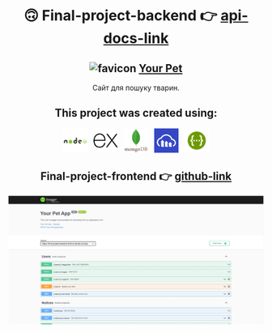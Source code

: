 <h1 align="center">🙃 Final-project-backend 👉 <a href="https://final-project-backend-4o0r.onrender.com/api-docs/#/" target="_blank" rel="noreferrer">api-docs-link</a></h1>

<h2 align="center"><img src="/tmp/favicon.ico" alt="favicon"> <a href="https://khailoandrey.github.io/final-project-frontend/" target="_blank" rel="noreferrer">Your Pet</a></h2>
<p align="center">Сайт для пошуку тварин.</p>

<h2 align="center">This project was created using:</h2>

<div align="center">
<a href="https://nodejs.org/ru" target="_blank" rel="noreferrer"><img src="/tmp/nodejs_original.png" alt="nodejs" width="48"></a> &nbsp;
<a href="http://expressjs.com/en" target="_blank" rel="noreferrer"><img src="/tmp/expressjs-logo.png" alt="expressjs" width="48"></a> &nbsp;
<a href="https://www.mongodb.com/" target="_blank" rel="noreferrer"><img src="/tmp/mongodb-original.png" alt="MongoDB" width="48"></a> &nbsp;
<a href="https://cloudinary.com/" target="_blank" rel="noreferrer"><img src="/tmp/cloudinary.png" alt="cloudinary" width="48"></a> &nbsp;
<a href="https://swagger.io/docs/specification/about/" target="_blank" rel="noreferrer"><img src="/tmp/swagger.png" alt="swagger" width="48"></a>
</div>

<h2 align="center">Final-project-frontend 👉 
<a href="https://github.com/KhailoAndrey/final-project-frontend" target="_blank" rel="noreferrer">github-link</a></h2>

![swagger](tmp/swagger.jpg)
